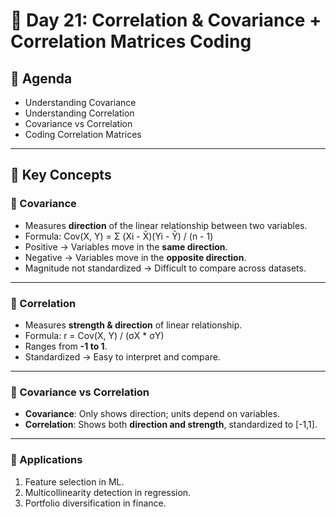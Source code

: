 # 📘 Day 21: Correlation & Covariance + Correlation Matrices Coding

## 📌 Agenda
- Understanding Covariance
- Understanding Correlation
- Covariance vs Correlation  
- Coding Correlation Matrices  

---

## 🧾 Key Concepts

### 🔹 Covariance
- Measures **direction** of the linear relationship between two variables.
- Formula: Cov(X, Y) = Σ (Xi - X̄)(Yi - Ȳ) / (n - 1)
- Positive → Variables move in the **same direction**.
- Negative → Variables move in the **opposite direction**.
- Magnitude not standardized → Difficult to compare across datasets.

---

### 🔹 Correlation
- Measures **strength & direction** of linear relationship.
- Formula: r = Cov(X, Y) / (σX * σY)
- Ranges from **-1 to 1**.
- Standardized → Easy to interpret and compare.

---

### 🔹 Covariance vs Correlation
- **Covariance**: Only shows direction; units depend on variables.  
- **Correlation**: Shows both **direction and strength**, standardized to [-1,1].  

---

### 🔹 Applications
1. Feature selection in ML.
2. Multicollinearity detection in regression.
3. Portfolio diversification in finance.


